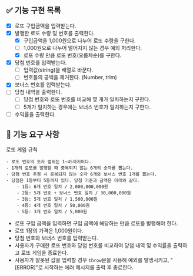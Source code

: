 ## ✅ 기능 구현 목록

- [x] 로또 구입금액을 입력받는다.
- [x] 발행한 로또 수량 및 번호를 출력한다.
  - [x] 구입금액을 1,000원으로 나누어 로또 수량을 구한다.
  - [ ] 1,000원으로 나누어 떨어지지 않는 경우 예외 처리한다.
  - [x] 로또 수량 만큼 로또 번호(오름차순)를 구한다.
- [x] 당첨 번호를 입력받는다.
  - [ ] 입력값(string)을 배열로 바꾼다.
  - [ ] 번호들의 공백을 제거한다. (Number, trim)
- [x] 보너스 번호를 입력받는다.
- [ ] 당첨 내역을 출력한다.
  - [ ] 당첨 번호와 로또 번호를 비교해 몇 개가 일치하는지 구한다.
  - [ ] 5개가 일치하는 경우에는 보너스 번호가 일치하는지 구한다.
- [ ] 수익률을 출력한다.

## 🚀 기능 요구 사항

로또 게임 규칙

```
- 로또 번호의 숫자 범위는 1~45까지이다.
- 1개의 로또를 발행할 때 중복되지 않는 6개의 숫자를 뽑는다.
- 당첨 번호 추첨 시 중복되지 않는 숫자 6개와 보너스 번호 1개를 뽑는다.
- 당첨은 1등부터 5등까지 있다. 당첨 기준과 금액은 아래와 같다.
    - 1등: 6개 번호 일치 / 2,000,000,000원
    - 2등: 5개 번호 + 보너스 번호 일치 / 30,000,000원
    - 3등: 5개 번호 일치 / 1,500,000원
    - 4등: 4개 번호 일치 / 50,000원
    - 5등: 3개 번호 일치 / 5,000원
```

- 로또 구입 금액을 입력하면 구입 금액에 해당하는 만큼 로또를 발행해야 한다.
- 로또 1장의 가격은 1,000원이다.
- 당첨 번호와 보너스 번호를 입력받는다.
- 사용자가 구매한 로또 번호와 당첨 번호를 비교하여 당첨 내역 및 수익률을 출력하고 로또 게임을 종료한다.
- 사용자가 잘못된 값을 입력할 경우 `throw`문을 사용해 예외를 발생시키고, "[ERROR]"로 시작하는 에러 메시지를 출력 후 종료한다.
